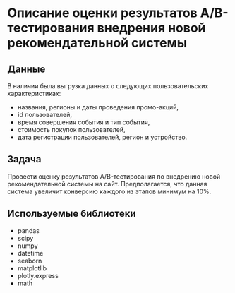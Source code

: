 # Описание оценки результатов A/B-тестирования внедрения новой рекомендательной системы
## Данные
В наличии была выгрузка данных о следующих пользовательских характеристиках:
- названия, регионы и даты проведения промо-акций,
- id пользователей,
- время совершения события и тип события,
- стоимость покупок пользователей,
- дата регистрации пользователей, регион и устройство.

## Задача
Провести оценку результатов A/B-тестирования по внедрению новой рекомендательной системы на сайт. Предполагается, что данная система увеличит конверсию каждого из этапов минимум на 10%.

## Используемые библиотеки
- pandas
- scipy
- numpy
- datetime
- seaborn
- matplotlib
- plotly.express
- math
